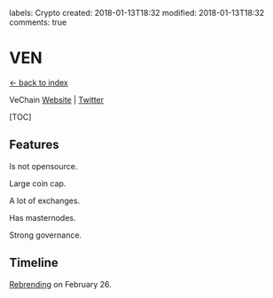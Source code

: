 labels: Crypto
created: 2018-01-13T18:32
modified: 2018-01-13T18:32
comments: true

# VEN

[← back to index](./index)

VeChain [Website](https://www.vechain.com/) | [Twitter](https://twitter.com/vechainofficial)

[TOC]

## Features

Is not opensource.

Large coin cap.

A lot of exchanges.

Has masternodes.

Strong governance.

## Timeline

[Rebrending](https://medium.com/@vechainofficial/vechain-apotheosis-the-beginning-d9f0fdbdc910)
on February 26.
